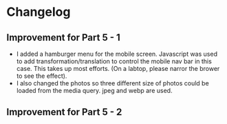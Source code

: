 # Changelog

## Improvement for Part 5 - 1

* I added a hamburger menu for the mobile screen. Javascript was used to add transformation/translation to control the mobile nav bar in this case. This takes up most efforts. (On a labtop, please narror the brower to see the effect).
* I also changed the photos so three different size of photos could be loaded from the media query. jpeg and webp are used. 


## Improvement for Part 5 - 2

